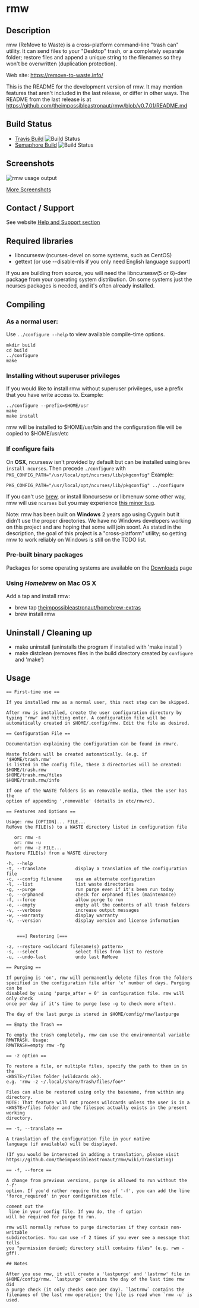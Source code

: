 # rmw

## Description

rmw (ReMove to Waste) is a cross-platform command-line "trash can"
utility. It can send files to your "Desktop" trash, or a completely
separate folder; restore files and append a unique string to the
filenames so they won't be overwritten (duplication protection).

Web site: <https://remove-to-waste.info/>

This is the README for the development version of rmw. It may mention
features that aren't included in the last release, or differ in other
ways. The README from the last release is at
<https://github.com/theimpossibleastronaut/rmw/blob/v0.7.01/README.md>

## Build Status

* [Travis Build](https://travis-ci.org/theimpossibleastronaut/rmw) ![Build Status](https://travis-ci.org/theimpossibleastronaut/rmw.svg?branch=master)
* [Semaphore Build](https://semaphoreci.com/andy5995/rmw-3) ![Build Status](https://semaphoreci.com/api/v1/andy5995/rmw-3/branches/master/badge.svg)

## Screenshots

![rmw usage output](https://remove-to-waste.info/images/Screenshot_2018-11-01_21-45-05_911x795.png)

[More Screenshots](https://remove-to-waste.info/screenshots.html)

## Contact / Support

See website [Help and Support section](https://remove-to-waste.info/#support)

## Required libraries

* libncursesw (ncurses-devel on some systems, such as CentOS)
* gettext (or use --disable-nls if you only need English language support)

If you are building from source, you will need the libncursesw(5 or
6)-dev package from your operating system distribution. On some systems
just the ncurses packages is needed, and it's often already installed.

## Compiling

### As a normal user:

Use `../configure --help` to view available compile-time options.

    mkdir build
    cd build
    ../configure
    make

### Installing without superuser privileges

If you would like to install rmw without superuser privileges, use a prefix
that you have write access to. Example:

    ../configure --prefix=$HOME/usr
    make
    make install

rmw will be installed to $HOME/usr/bin and the configuration file will be
copied to $HOME/usr/etc

### If configure fails

On **OSX**, ncursesw isn't provided by default but can be installed
using `brew install ncurses`. Then precede `./configure` with
`PKG_CONFIG_PATH="/usr/local/opt/ncurses/lib/pkgconfig"` Example:

    PKG_CONFIG_PATH="/usr/local/opt/ncurses/lib/pkgconfig" ../configure

If you can't use [brew](https://brew.sh/), or install libncursesw or
libmenuw some other way, rmw will use `ncurses` but you may experience
[this minor
bug](https://github.com/theimpossibleastronaut/rmw/issues/205).

Note: rmw has been built on **Windows** 2 years ago using Cygwin but it
didn't use the proper directories. We have no Windows developers
working on this project and are hoping that some will join soon!. As
stated in the description, the goal of this project is a
"cross-platform" utility; so getting rmw to work reliably on Windows is
still on the TODO list.

### Pre-built binary packages

Packages for some operating systems are available on the
[Downloads](https://github.com/theimpossibleastronaut/rmw/releases) page

### Using _Homebrew_ on Mac OS X

Add a tap and install rmw:

* brew tap [theimpossibleastronaut/homebrew-extras](https://github.com/theimpossibleastronaut/homebrew-extras)
* brew install rmw

## Uninstall / Cleaning up

* make uninstall (uninstalls the program if installed with 'make install`)
* make distclean (removes files in the build directory created by
`configure` and 'make')

## Usage
```
== First-time use ==

If you installed rmw as a normal user, this next step can be skipped.

After rmw is installed, create the user configuration directory by
typing 'rmw' and hitting enter. A configuration file will be
automatically created in $HOME/.config/rmw. Edit the file as desired.

== Configuration File ==

Documentation explaining the configuration can be found in rmwrc.

Waste folders will be created automatically. (e.g. if '$HOME/trash.rmw'
is listed in the config file, these 3 directories will be created:
$HOME/trash.rmw
$HOME/trash.rmw/files
$HOME/trash.rmw/info

If one of the WASTE folders is on removable media, then the user has the
option of appending ',removable' (details in etc/rmwrc).

== Features and Options ==

Usage: rmw [OPTION]... FILE...
ReMove the FILE(s) to a WASTE directory listed in configuration file

   or: rmw -s
   or: rmw -u
   or: rmw -z FILE...
Restore FILE(s) from a WASTE directory

-h, --help
-t, --translate           display a translation of the configuration file
-c, --config filename     use an alternate configuration
-l, --list                list waste directories
-g, --purge               run purge even if it's been run today
-o, --orphaned            check for orphaned files (maintenance)
-f, --force               allow purge to run
-e, --empty               empty all the contents of all trash folders
-v, --verbose             increase output messages
-w, --warranty            display warranty
-V, --version             display version and license information


	===] Restoring [===

-z, --restore <wildcard filename(s) pattern>
-s, --select              select files from list to restore
-u, --undo-last           undo last ReMove

== Purging ==

If purging is 'on', rmw will permanently delete files from the folders
specified in the configuration file after 'x' number of days. Purging can be
disabled by using 'purge_after = 0' in configuration file. rmw will only check
once per day if it's time to purge (use -g to check more often).

The day of the last purge is stored in $HOME/config/rmw/lastpurge

== Empty the Trash ==

To empty the trash completely, rmw can use the environmental variable
RMWTRASH. Usage:
RMWTRASH=empty rmw -fg

== -z option ==

To restore a file, or multiple files, specify the path to them in in the
<WASTE>/files folder (wildcards ok).
e.g. 'rmw -z ~/.local/share/Trash/files/foo*'

Files can also be restored using only the basename, from within any directory.
NOTE: That feature will not process wildcards unless the user is in a
<WASTE>/files folder and the filespec actually exists in the present working
directory.

== -t, --translate ==

A translation of the configuration file in your native
language (if available) will be displayed.

(If you would be interested in adding a translation, please visit
https://github.com/theimpossibleastronaut/rmw/wiki/Translating)

== -f, --force ==

A change from previous versions, purge is allowed to run without the '-f'
option. If you'd rather require the use of '-f', you can add the line
'force_required' in your configuration file.

coment out the
 line in your config file. If you do, the -f option
will be required for purge to run.

rmw will normally refuse to purge directories if they contain non-writable
subdirectories. You can use -f 2 times if you ever see a message that tells
you "permission denied; directory still contains files" (e.g. rwm -gff).

## Notes

After you use rmw, it will create a 'lastpurge' and 'lastrmw' file in
$HOME/config/rmw. `lastpurge` contains the day of the last time rmw did
a purge check (it only checks once per day). `lastrmw` contains the
filenames of the last rmw operation; the file is read when `rmw -u` is
used.

```
